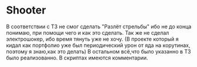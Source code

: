 # Shooter
В соответствии с ТЗ не смог сделать "Разлёт стрельбы" ибо не до конца понимаю, при помощи чего и как это сделать.
Так же не сделал электрошокер, ибо время тянуть уже не хочу. (В проекте который я кидал как портфолио уже был периодический урон от яда на корутинах, поэтому я знаю,как это делать)
В остальном всё,что было указанно в ТЗ было реализованно.
В скриптах имеются комментарии.
